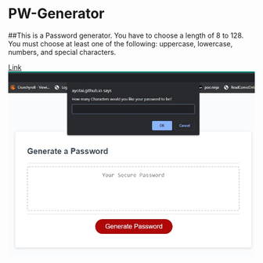 # PW-Generator

##This is a Password generator. You have to choose a length of  8 to 128. You must choose at least one of the following: uppercase, lowercase, numbers, and special characters.

[Link](https://ayotai.github.io/PW-Generator/)
![outline of page](./assets/images/outline.jpg)
